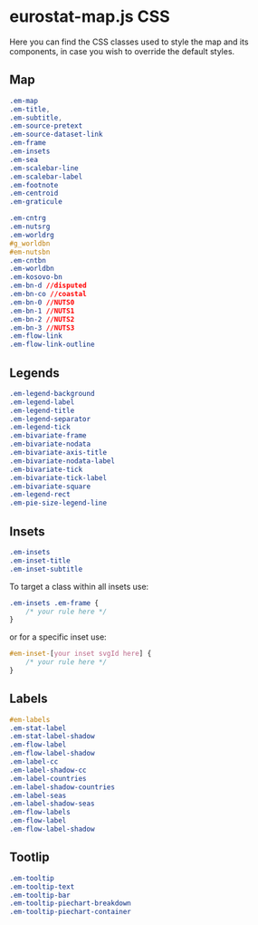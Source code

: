# eurostat-map.js CSS

Here you can find the CSS classes used to style the map and its components, in case you wish to override the default styles.

## Map

```css
.em-map
.em-title,
.em-subtitle,
.em-source-pretext
.em-source-dataset-link
.em-frame
.em-insets
.em-sea
.em-scalebar-line
.em-scalebar-label
.em-footnote
.em-centroid
.em-graticule

.em-cntrg
.em-nutsrg
.em-worldrg
#g_worldbn
#em-nutsbn
.em-cntbn
.em-worldbn
.em-kosovo-bn
.em-bn-d //disputed
.em-bn-co //coastal
.em-bn-0 //NUTS0
.em-bn-1 //NUTS1
.em-bn-2 //NUTS2
.em-bn-3 //NUTS3
.em-flow-link
.em-flow-link-outline

```

## Legends

```css
.em-legend-background
.em-legend-label
.em-legend-title
.em-legend-separator
.em-legend-tick
.em-bivariate-frame
.em-bivariate-nodata
.em-bivariate-axis-title
.em-bivariate-nodata-label
.em-bivariate-tick
.em-bivariate-tick-label
.em-bivariate-square
.em-legend-rect
.em-pie-size-legend-line
```

## Insets

```css
.em-insets
.em-inset-title
.em-inset-subtitle
```

To target a class within all insets use:

```css
.em-insets .em-frame {
    /* your rule here */
}
```

or for a specific inset use:

```css
#em-inset-[your inset svgId here] {
    /* your rule here */
}
```

## Labels

```css
#em-labels
.em-stat-label
.em-stat-label-shadow
.em-flow-label
.em-flow-label-shadow
.em-label-cc
.em-label-shadow-cc
.em-label-countries
.em-label-shadow-countries
.em-label-seas
.em-label-shadow-seas
.em-flow-labels
.em-flow-label
.em-flow-label-shadow
```

## Tootlip

```css
.em-tooltip
.em-tooltip-text
.em-tooltip-bar
.em-tooltip-piechart-breakdown
.em-tooltip-piechart-container
```
